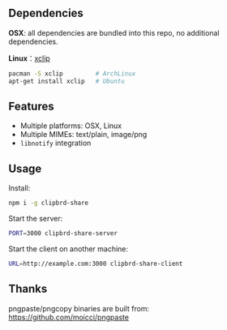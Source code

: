 ## Dependencies

**OSX**: all dependencies are bundled into this repo, no additional dependencies.

**Linux**：[xclip](https://www.archlinux.org/packages/extra/x86_64/xclip/)

```bash
pacman -S xclip         # ArchLinux
apt-get install xclip   # Ubuntu
```

## Features

* Multiple platforms: OSX, Linux
* Multiple MIMEs: text/plain, image/png
* `libnotify` integration

## Usage

Install:

```bash
npm i -g clipbrd-share
```

Start the server:

```bash
PORT=3000 clipbrd-share-server
```

Start the client on another machine:

```bash
URL=http://example.com:3000 clipbrd-share-client
```

## Thanks

pngpaste/pngcopy binaries are built from: https://github.com/moicci/pngpaste
